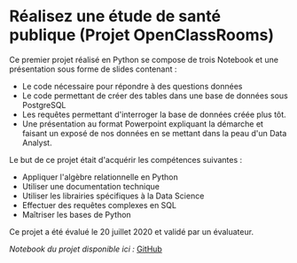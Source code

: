 # Réalisez une étude de santé publique (Projet OpenClassRooms)

Ce premier projet réalisé en Python se compose de trois Notebook et une présentation sous forme de slides contenant : 
- Le code nécessaire pour répondre à des questions données
- Le code permettant de créer des tables dans une base de données sous PostgreSQL
- Les requêtes permettant d'interroger la base de données créée plus tôt. 
- Une présentation au format Powerpoint expliquant la démarche et faisant un exposé de nos données en se mettant dans la peau d'un Data Analyst.

Le but de ce projet était d'acquérir les compétences suivantes : 
- Appliquer l'algèbre relationnelle en Python
- Utiliser une documentation technique
- Utiliser les librairies spécifiques à la Data Science
- Effectuer des requêtes complexes en SQL
- Maîtriser les bases de Python

Ce projet a été évalué le 20 juillet 2020 et validé par un évaluateur.

*Notebook du projet disponible ici :* [GitHub](https://github.com/Sylvariane/La-faim-dans-le-monde/blob/master/P03_01_coder%C3%A9ponses.ipynb)
